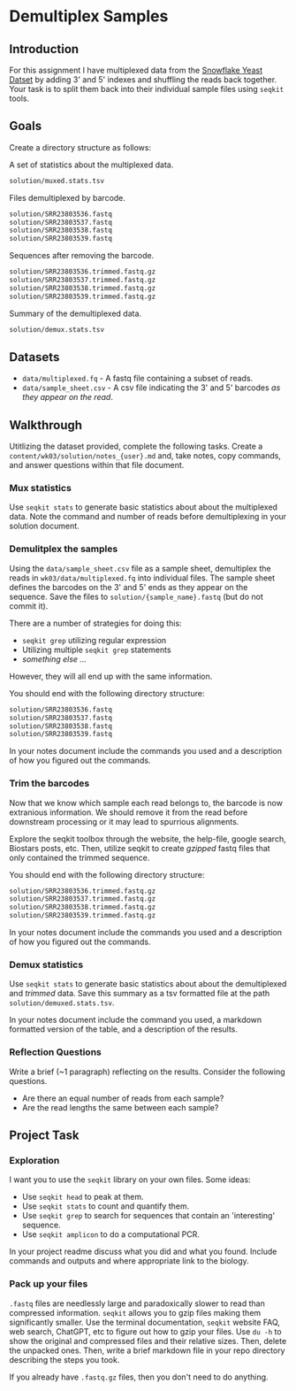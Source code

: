 # Demultiplex Samples

## Introduction

For this assignment I have multiplexed data from the [Snowflake Yeast Datset](/datasets/PRJNA943273-snowflake-yeast.md) by adding 3' and 5' indexes and shuffling the reads back together.
Your task is to split them back into their individual sample files using `seqkit` tools.

## Goals

Create a directory structure as follows:

A set of statistics about the multiplexed data.
```bash
solution/muxed.stats.tsv
```

Files demultiplexed by barcode.
```bash
solution/SRR23803536.fastq
solution/SRR23803537.fastq
solution/SRR23803538.fastq
solution/SRR23803539.fastq
```

Sequences after removing the barcode.
```bash
solution/SRR23803536.trimmed.fastq.gz
solution/SRR23803537.trimmed.fastq.gz
solution/SRR23803538.trimmed.fastq.gz
solution/SRR23803539.trimmed.fastq.gz
```

Summary of the demultiplexed data.
```bash
solution/demux.stats.tsv
```

## Datasets

 - `data/multiplexed.fq` - A fastq file containing a subset of reads.
 - `data/sample_sheet.csv` - A csv file indicating the 3' and 5' barcodes _as they appear on the read_.

## Walkthrough

Utitlizing the dataset provided, complete the following tasks.
Create a `content/wk03/solution/notes_{user}.md` and, take notes, copy commands, and answer questions within that file document.

### Mux statistics

Use `seqkit stats` to generate basic statistics about about the multiplexed data.
Note the command and number of reads before demultiplexing in your solution document.


### Demulitplex the samples

Using the `data/sample_sheet.csv` file as a sample sheet, demultiplex the reads in `wk03/data/multiplexed.fq` into individual files.
The sample sheet defines the barcodes on the 3' and 5' ends as they appear on the sequence.
Save the files to `solution/{sample_name}.fastq` (but do not commit it).

There are a number of strategies for doing this:
 - `seqkit grep` utilizing regular expression
 - Utilizing multiple `seqkit grep` statements
 - _something else ..._
 
However, they will all end up with the same information. 

You should end with the following directory structure:
```bash
solution/SRR23803536.fastq
solution/SRR23803537.fastq
solution/SRR23803538.fastq
solution/SRR23803539.fastq
```

In your notes document include the commands you used and a description of how you figured out the commands.

### Trim the barcodes

Now that we know which sample each read belongs to, the barcode is now extranious information.
We should remove it from the read before downstream processing or it may lead to spurrious alignments.

Explore the seqkit toolbox through the website, the help-file, google search, Biostars posts, etc.
Then, utilize seqkit to create _gzipped_ fastq files that only contained the trimmed sequence.

You should end with the following directory structure:

```bash
solution/SRR23803536.trimmed.fastq.gz
solution/SRR23803537.trimmed.fastq.gz
solution/SRR23803538.trimmed.fastq.gz
solution/SRR23803539.trimmed.fastq.gz
```

In your notes document include the commands you used and a description of how you figured out the commands.

### Demux statistics

Use `seqkit stats` to generate basic statistics about about the demultiplexed and _trimmed_ data.
Save this summary as a tsv formatted file at the path `solution/demuxed.stats.tsv`.

In your notes document include the command you used, a markdown formatted version of the table, and a description of the results.


### Reflection Questions

Write a brief (~1 paragraph) reflecting on the results.
Consider the following questions.
 - Are there an equal number of reads from each sample?
 - Are the read lengths the same between each sample?
 
 
## Project Task

### Exploration

I want you to use the `seqkit` library on your own files.
Some ideas:
 - Use `seqkit head` to peak at them.
 - Use `seqkit stats` to count and quantify them.
 - Use `seqkit grep` to search for sequences that contain an 'interesting' sequence.
 - Use `seqkit amplicon` to do a computational PCR.

In your project readme discuss what you did and what you found.
Include commands and outputs and where appropriate link to the biology.

### Pack up your files

`.fastq` files are needlessly large and paradoxically slower to read than compressed information.
`seqkit` allows you to gzip files making them significantly smaller.
Use the terminal documentation, `seqkit` website FAQ, web search, ChatGPT, etc to figure out how to gzip your files.
Use `du -h` to show the original and compressed files and their relative sizes.
Then, delete the unpacked ones.
Then, write a brief markdown file in your repo directory describing the steps you took.


If you already have `.fastq.gz` files, then you don't need to do anything.